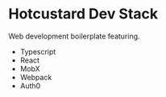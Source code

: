 # Hotcustard Dev Stack
Web development boilerplate featuring.

* Typescript
* React
* MobX
* Webpack
* Auth0

